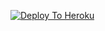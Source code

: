 

[![Deploy To Heroku](https://www.herokucdn.com/deploy/button.svg)](https://heroku.com/deploy?template=https://github.com/pranavjha21/Telegraph-Uploader/)
